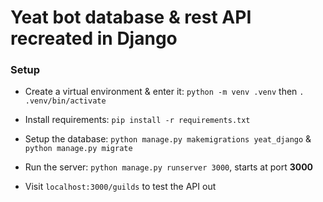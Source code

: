 # Yeat bot database & rest API recreated in Django

### Setup

- Create a virtual environment & enter it: `python -m venv .venv` then `. .venv/bin/activate`

- Install requirements: `pip install -r requirements.txt`

- Setup the database: `python manage.py makemigrations yeat_django` & `python manage.py migrate`

- Run the server: `python manage.py runserver 3000`, starts at port **3000**

- Visit `localhost:3000/guilds` to test the API out
